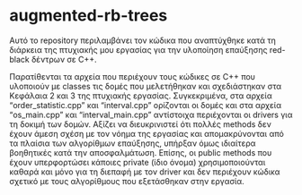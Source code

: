 # augmented-rb-trees
Αυτό το repository περιλαμβάνει τον κώδικα που αναπτύχθηκε κατά τη διάρκεια της πτυχιακής μου εργασίας για την υλοποίηση επαύξησης red-black δέντρων σε C++.

Παρατίθενται τα αρχεία που περιέχουν τους κώδικες σε C++ που υλοποιούν με classes τις δομές που μελετήθηκαν και σχεδιάστηκαν στα Κεφάλαια 2 και 3 της πτυχιακής εργασίας. Συγκεκριμένα, στα αρχεία “order_statistic.cpp” και “interval.cpp” ορίζονται οι δομές και στα αρχεία “os_main.cpp” και “interval_main.cpp” αντίστοιχα περιέχονται οι drivers για τη δοκιμή των δομών. Αξίζει να διευκρινιστεί ότι πολλές methods δεν έχουν άμεση σχέση με τον νόημα της εργασίας και απομακρύνονται από τα πλαίσια των αλγορίθμων επαύξησης, υπήρξαν όμως ιδιαίτερα βοηθητικές κατά την αποσφαλμάτωση. Επίσης, οι public methods που έχουν υπερφορτώσει κάποιες private (ίδιο όνομα) χρησιμοποιούνται καθαρά και μόνο για τη διεπαφή με τον driver και δεν περιέχουν κώδικα σχετικό με τους αλγορίθμους που εξετάσθηκαν στην εργασία.
